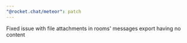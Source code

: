 ```yaml
---
"@rocket.chat/meteor": patch
---
```


Fixed issue with file attachments in rooms' messages export having no content
